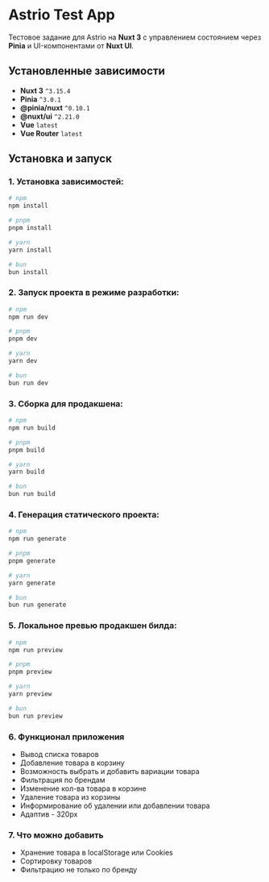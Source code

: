 # Astrio Test App

Тестовое задание для Astrio на **Nuxt 3** с управлением состоянием через **Pinia** и UI-компонентами от **Nuxt UI**.

## Установленные зависимости

- **Nuxt 3** `^3.15.4`
- **Pinia** `^3.0.1`
- **@pinia/nuxt** `^0.10.1`
- **@nuxt/ui** `^2.21.0`
- **Vue** `latest`
- **Vue Router** `latest`

## Установка и запуск

### 1. Установка зависимостей:

```sh
# npm
npm install

# pnpm
pnpm install

# yarn
yarn install

# bun
bun install
```

### 2. Запуск проекта в режиме разработки:

```sh
# npm
npm run dev

# pnpm
pnpm dev

# yarn
yarn dev

# bun
bun run dev
```

### 3. Сборка для продакшена:

```sh
# npm
npm run build

# pnpm
pnpm build

# yarn
yarn build

# bun
bun run build
```

### 4. Генерация статического проекта:

```sh
# npm
npm run generate

# pnpm
pnpm generate

# yarn
yarn generate

# bun
bun run generate
```

### 5. Локальное превью продакшен билда:

```sh
# npm
npm run preview

# pnpm
pnpm preview

# yarn
yarn preview

# bun
bun run preview
```

### 6. Функционал приложения

- Вывод списка товаров
- Добавление товара в корзину
- Возможность выбрать и добавить вариации товара
- Фильтрация по брендам
- Изменение кол-ва товара в корзине
- Удаление товара из корзины
- Информирование об удалении или добавлении товара
- Адаптив - 320px

### 7. Что можно добавить

- Хранение товара в localStorage или Cookies
- Сортировку товаров
- Фильтрацию не только по бренду
